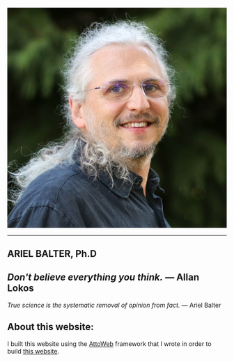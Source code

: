 ![Ariel Balter](assets/img/ArielBalterHeadshot-600x600.jpg)

----------------------------------------------------------------------------------------------
ARIEL BALTER, Ph.D
---
_Don't believe everything you think._ &mdash; Allan Lokos  
---  
_True science is the systematic removal of opinion from fact._ &mdash; Ariel Balter  

## About this website:
I built this website using the [AttoWeb](http://attoweb.org) framework
that I wrote in order to build [this website](https://github.com/abalter/mywebsite).
